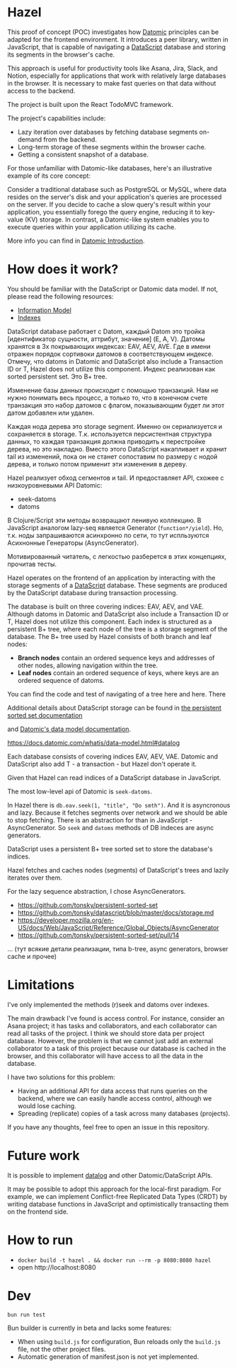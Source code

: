 # Hazel

This proof of concept (POC) investigates how [Datomic](https://www.datomic.com/) principles can be adapted for the frontend environment.
It introduces a peer library, written in JavaScript, that is capable of navigating a [DataScript](https://github.com/tonsky/datascript/) database and storing its segments in the browser's cache.

This approach is useful for productivity tools like Asana, Jira, Slack, and Notion,
especially for applications that work with relatively large databases in the browser.
It is necessary to make fast queries on that data without access to the backend.

The project is built upon the React TodoMVC framework.

The project's capabilities include:

- Lazy iteration over databases by fetching database segments on-demand from the backend.
- Long-term storage of these segments within the browser cache.
- Getting a consistent snapshot of a database.

For those unfamiliar with Datomic-like databases, here's an illustrative example of its core concept:

Consider a traditional database such as PostgreSQL or MySQL,
where data resides on the server's disk and your application's queries are processed on the server.
If you decide to cache a slow query's result within your application,
you essentially forego the query engine, reducing it to key-value (KV) storage.
In contrast, a Datomic-like system enables you to execute queries within your application utilizing its cache.

More info you can find in [Datomic Introduction](https://docs.datomic.com/datomic-overview.html).

# How does it work?

You should be familiar with the DataScript or Datomic data model.
If not, please read the following resources:

- [Information Model](https://docs.datomic.com/datomic-overview.html#information-model)
- [Indexes](https://docs.datomic.com/datomic-overview.html#indexes)

DataScript database работает с Datom, каждый Datom это тройка [идентификатор сущности, аттрибут, значение] (E, A, V).
Датомы хранятся в 3х покрывающих индексах: EAV, AEV, AVE. Где в имени отражен порядок сортивоки датомов в соответствующем индексе.
Отмечу, что datoms in Datomic and DataScript also include a Transaction ID or T, Hazel does not utilize this component.
Индекс реализован как sorted persistent set. Это B+ tree.

Изменение базы данных происходит с помощью транзакций.
Нам не нужно понимать весь процесс, а только то, что в конечном счете
транзакция это набор датомов с флагом, показывающим будет ли этот датом добавлен или удален.

Каждая нода дерева это storage segment. Именно он сериализуется и сохраняется в storage.
Т.к. используется персистентная структура данных, то каждая транзакция должна
приводить к перестройке дерева, но это накладно.
Вместо этого DataScript накапливает и хранит tail из изменений, пока он не станет сопоставим по размеру с нодой дерева,
и только потом применит эти изменения в дереву.

Hazel реализует обход сегментов и tail.
И предоставляет API, схожее с низкоуровневыми API Datomic:

+ seek-datoms
+ datoms

В Clojure/Script эти методы возвращают ленивую коллекцию.
В JavaScript аналогом lazy-seq является Generator (`function*/yield`).
Но, т.к. ноды запрашиваются асинхронно по сети, то тут испльзуются
Асихнонные Генераторы (AsyncGenerator).

Мотивированный читатель, с легкостью разберется в этих концепциях, прочитав тесты.











Hazel operates on the frontend of an application by interacting with the storage segments
of a [DataScript](https://github.com/tonsky/datascript/) database.
These segments are produced by the DataScript database during transaction processing.

The database is built on three covering indices: EAV, AEV, and VAE.
Although datoms in Datomic and DataScript also include a Transaction ID or T,
Hazel does not utilize this component.
Each index is structured as a persistent B+ tree, where each node of the tree is a storage segment of the database. The B+ tree used by Hazel consists of both branch and leaf nodes:

- **Branch nodes** contain an ordered sequence keys and addresses of other nodes, allowing navigation within the tree.
- **Leaf nodes** contain an ordered sequence of keys, where keys are an ordered sequence of datoms.


You can find the code and test of navigating of a tree here and here.
There







Additional details about DataScript storage can be found in
[the persistent sorted set documentation](https://github.com/tonsky/persistent-sorted-set#durability)





and [Datomic's data model documentation](https://docs.datomic.com/whatis/data-model.html#datalog).






https://docs.datomic.com/whatis/data-model.html#datalog

Each database consists of covering indices EAV, AEV, VAE.
Datomic and DataScript also add T - a transaction - but Hazel don't operate it.

Given that Hazel can read indices of a DataScript database in JavaScript.

The most low-level api of Datomic is `seek-datoms`.


In Hazel there is `db.eav.seek(1, "title", "Do smth")`.
And it is asyncronous and lazy.  Because it fetches segments over network and we should be able to stop fetching.
There is an abstraction for than in JavaScript - AsyncGenerator.
So `seek` and `datoms` methods of DB indeces are async generators.










DataScript uses a persistent B+ tree sorted set to store the database's indices.

Hazel fetches and caches nodes (segments) of DataScript's trees and lazily iterates over them.

For the lazy sequence abstraction, I chose AsyncGenerators.

+ https://github.com/tonsky/persistent-sorted-set
+ https://github.com/tonsky/datascript/blob/master/docs/storage.md
+ https://developer.mozilla.org/en-US/docs/Web/JavaScript/Reference/Global_Objects/AsyncGenerator
+ https://github.com/tonsky/persistent-sorted-set/pull/14



... (тут всякие детали реализации, типа b-tree, async generators, browser cache и прочее)



# Limitations

I've only implemented the methods (r)seek and datoms over indexes.

The main drawback I've found is access control.
For instance, consider an Asana project; it has tasks and collaborators, and each collaborator can read all tasks of the project.
I think we should store data per project database.
However, the problem is that we cannot just add an external collaborator to a task of this project
because our database is cached in the browser, and this collaborator will have access to all the data in the database.

I have two solutions for this problem:

+ Having an additional API for data access that runs queries on the backend, where we can easily handle access control, although we would lose caching.
+ Spreading (replicate) copies of a task across many databases (projects).

If you have any thoughts, feel free to open an issue in this repository.

# Future work

It is possible to implement [datalog](https://docs.datomic.com/query/query-executing.html)
and other Datomic/DataScript APIs.

It may be possible to adopt this approach for the local-first paradigm.
For example, we can implement Conflict-free Replicated Data Types (CRDT)
by writing database functions in JavaScript and optimistically transacting them on the frontend side.


# How to run

+ `docker build -t hazel . && docker run --rm -p 8080:8080 hazel`
+ open http://localhost:8080


# Dev

```
bun run test
```

Bun builder is currently in beta and lacks some features:

+ When using `build.js` for configuration, Bun reloads only the `build.js` file, not the other project files.
+ Automatic generation of manifest.json is not yet implemented.
